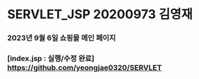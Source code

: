 # SERVLET_JSP 20200973 김영재
### 2023년 9월 6일 쇼핑몰 메인 페이지
### [index.jsp : 실행/수정 완료] https://github.com/yeongjae0320/SERVLET